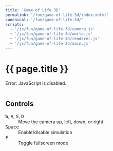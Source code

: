 ```yaml
---
title: 'Game of Life 3D'
permalink: '/fun/game-of-life-3d/index.xhtml'
canonical: '/fun/game-of-life-3d/'
scripts:
  - '/js/fun/game-of-life-3d/camera.js'
  - '/js/fun/game-of-life-3d/world.js'
  - '/js/fun/game-of-life-3d/renderer.js'
  - '/js/fun/game-of-life-3d/main.js'
---
```


# {{ page.title }} #
<noscript><p>Error: JavaScript is disabled.</p></noscript>

<form id="game-of-life-3d" class="js-only">
	<output class="bordered" style="display: block;">
		<canvas id="game-of-life-3d-canvas" style="background: #FFF;"></canvas>
	</output>
	<h2>Controls</h2>
	<dl>
		<dt><kbd>W</kbd>, <kbd>A</kbd>, <kbd>S</kbd>, <kbd>D</kbd></dt>
		<dd>Move the camera up, left, down, or right</dd>
		<dt><kbd>Space</kbd></dt>
		<dd>Enable/disable simulation</dd>
		<dt><kbd>F</kbd></dt>
		<dd>Toggle fullscreen mode</dd>
	</dl>
</form>